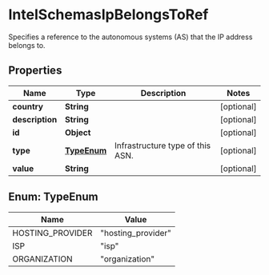 

# IntelSchemasIpBelongsToRef

Specifies a reference to the autonomous systems (AS) that the IP address belongs to.

## Properties

| Name | Type | Description | Notes |
|------------ | ------------- | ------------- | -------------|
|**country** | **String** |  |  [optional] |
|**description** | **String** |  |  [optional] |
|**id** | **Object** |  |  [optional] |
|**type** | [**TypeEnum**](#TypeEnum) | Infrastructure type of this ASN. |  [optional] |
|**value** | **String** |  |  [optional] |



## Enum: TypeEnum

| Name | Value |
|---- | -----|
| HOSTING_PROVIDER | &quot;hosting_provider&quot; |
| ISP | &quot;isp&quot; |
| ORGANIZATION | &quot;organization&quot; |



